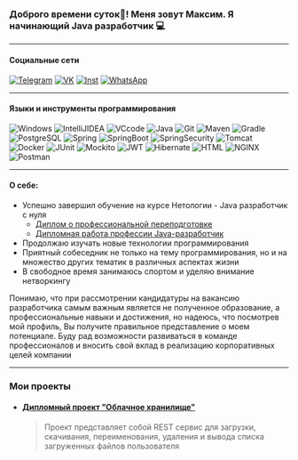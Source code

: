 ### Доброго времени суток:wave:! Меня зовут Максим. Я начинающий Java разработчик :computer:

---

#### Социальные сети

[![Telegram](https://img.shields.io/badge/-Telegram-000000?style=flat-square&logo=Telegram)](https://t.me/Maxya777) [![VK](https://img.shields.io/badge/-Вконтакте-000000?style=flat-square&logo=VK&logoColor=4169E1)](https://vk.ru/pashkov95)
[![Inst](https://img.shields.io/badge/-Instagram-000000?style=flat-square&logo=Instagram&logoColor=FF00FF)](https://www.instagram.com/invites/contact/?i=r0dwyha23rfa&utm_content=pos91r) [![WhatsApp](https://img.shields.io/badge/-WhatsApp-000000?style=flat-square&logo=WhatsApp&logoColor=00FF00)](https://wa.me/qr/6ZY7JOIBY3K6F1)

---

#### Языки и инструменты программирования

![Windows](https://img.shields.io/badge/-Windows-000000?style=flat-square&logo=Windows&logoColor=FFFFFF) ![IntelliJIDEA](https://img.shields.io/badge/-IntelliJ_IDEA-000000?style=flat-square&logo=IntelliJIDEA&logoColor=FF6347) ![VCcode](https://img.shields.io/badge/-Visual_Studio-000000?style=flat-square&logo=VisualStudio&logoColor=4169E1) ![Java](https://img.shields.io/badge/-Java-000000?style=flat-square&logo=JavaSE) ![Git](https://img.shields.io/badge/-Git-000000?style=flat-square&logo=Git&logoColor=F4A460) ![Maven](https://img.shields.io/badge/-Maven-000000?style=flat-square&logo=ApacheMaven&logoColor=FFB6C1) ![Gradle](https://img.shields.io/badge/-Gradle-000000?style=flat-square&logo=Gradle&logoColor=00FF00) ![PostgreSQL](https://img.shields.io/badge/-PostgreSQL-000000?style=flat-square&logo=PostgreSQL&logoColor=FFFFFF) ![Spring](https://img.shields.io/badge/-Spring-000000?style=flat-square&logo=Spring&logoColor=00FF00) ![SpringBoot](https://img.shields.io/badge/-Spring_Boot-000000?style=flat-square&logo=SpringBoot&logoColor=00FF00) ![SpringSecurity](https://img.shields.io/badge/-Spring_Security-000000?style=flat-square&logo=SpringSecurity&logoColor=00FF00) ![Tomcat](https://img.shields.io/badge/-Apache_Tomcat-000000?style=flat-square&logo=ApacheTomcat&logoColor=FFFFFF) ![Docker](https://img.shields.io/badge/-Docker-000000?style=flat-square&logo=Docker) ![JUnit](https://img.shields.io/badge/-JUnit-000000?style=flat-square&logo=JUnit5&logoColor=FF4500) ![Mockito](https://img.shields.io/badge/-Mockito-000000?style=flat-square&logo=Mockito&logoColor=F4A460) ![JWT](https://img.shields.io/badge/-JWT-000000?style=flat-square&logo=JsonWebTokens&logoColor=FF00FF) ![Hibernate](https://img.shields.io/badge/-Hibernate-000000?style=flat-square&logo=Hibernate&logoColor=FF4500) ![HTML](https://img.shields.io/badge/-HTML-000000?style=flat-square&logo=HTML5&logoColor=FFFFFF) ![NGINX](https://img.shields.io/badge/-Nginx-000000?style=flat-square&logo=Nginx&logoColor=00FF00) ![Postman](https://img.shields.io/badge/-Postman-000000?style=flat-square&logo=Postman&logoColor=FF6347)

---

#### О себе:

- Успешно завершил обучение на курсе Нетологии - Java разработчик с нуля
  - [Диплом о профессиональной переподготовке](https://github.com/Maxya777/diplom/blob/main/README.md)
  - [Дипломная работа профессии Java-разработчик](https://github.com/Maxya777/Storage)
- Продолжаю изучать новые технологии программирования
- Приятный собеседник не только на тему программирования, но и на множество других тематик в различных аспектах жизни
- В свободное время занимаюсь спортом и уделяю внимание нетворкингу

Понимаю, что при рассмотрении кандидатуры на вакансию разработчика самым важным является не полученное образование, а профессиональные навыки и достижения, но надеюсь, что посмотрев мой профиль, Вы получите правильное представление о моем потенциале. Буду рад возможности развиваться в команде профессионалов и вносить свой вклад в реализацию корпоративных целей компании

---

### Мои проекты

- #### [Дипломный проект "Облачное хранилище"](https://github.com/Maxya777/Storage)
  > Проект представляет собой REST сервис для загрузки, скачивания, переименования, удаления и вывода списка загруженных файлов пользователя
